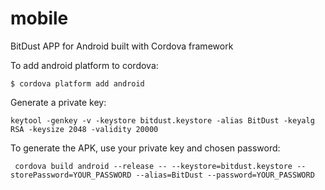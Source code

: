 # mobile
BitDust APP for Android built with Cordova framework

To add android platform to cordova:
```
$ cordova platform add android
```

Generate a private key:
```
keytool -genkey -v -keystore bitdust.keystore -alias BitDust -keyalg RSA -keysize 2048 -validity 20000
```

To generate the APK, use your private key and chosen password:
```
 cordova build android --release -- --keystore=bitdust.keystore --storePassword=YOUR_PASSWORD --alias=BitDust --password=YOUR_PASSWORD
```
